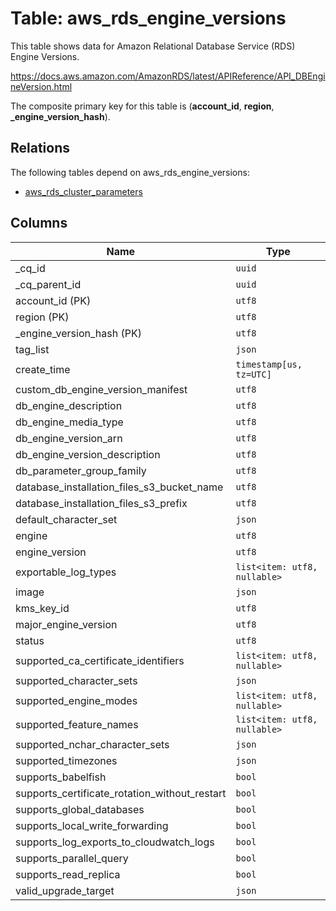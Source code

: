 # Table: aws_rds_engine_versions

This table shows data for Amazon Relational Database Service (RDS) Engine Versions.

https://docs.aws.amazon.com/AmazonRDS/latest/APIReference/API_DBEngineVersion.html

The composite primary key for this table is (**account_id**, **region**, **_engine_version_hash**).

## Relations

The following tables depend on aws_rds_engine_versions:
  - [aws_rds_cluster_parameters](aws_rds_cluster_parameters)

## Columns

| Name          | Type          |
| ------------- | ------------- |
|_cq_id|`uuid`|
|_cq_parent_id|`uuid`|
|account_id (PK)|`utf8`|
|region (PK)|`utf8`|
|_engine_version_hash (PK)|`utf8`|
|tag_list|`json`|
|create_time|`timestamp[us, tz=UTC]`|
|custom_db_engine_version_manifest|`utf8`|
|db_engine_description|`utf8`|
|db_engine_media_type|`utf8`|
|db_engine_version_arn|`utf8`|
|db_engine_version_description|`utf8`|
|db_parameter_group_family|`utf8`|
|database_installation_files_s3_bucket_name|`utf8`|
|database_installation_files_s3_prefix|`utf8`|
|default_character_set|`json`|
|engine|`utf8`|
|engine_version|`utf8`|
|exportable_log_types|`list<item: utf8, nullable>`|
|image|`json`|
|kms_key_id|`utf8`|
|major_engine_version|`utf8`|
|status|`utf8`|
|supported_ca_certificate_identifiers|`list<item: utf8, nullable>`|
|supported_character_sets|`json`|
|supported_engine_modes|`list<item: utf8, nullable>`|
|supported_feature_names|`list<item: utf8, nullable>`|
|supported_nchar_character_sets|`json`|
|supported_timezones|`json`|
|supports_babelfish|`bool`|
|supports_certificate_rotation_without_restart|`bool`|
|supports_global_databases|`bool`|
|supports_local_write_forwarding|`bool`|
|supports_log_exports_to_cloudwatch_logs|`bool`|
|supports_parallel_query|`bool`|
|supports_read_replica|`bool`|
|valid_upgrade_target|`json`|